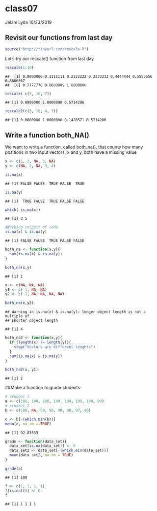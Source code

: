 class07
================
Jelani Lyda
10/23/2019

## Revisit our functions from last day

``` r
source("http://tinyurl.com/rescale-R")
```

Let’s try our rescale() function from last day

``` r
rescale(1:10)
```

    ##  [1] 0.0000000 0.1111111 0.2222222 0.3333333 0.4444444 0.5555556 0.6666667
    ##  [8] 0.7777778 0.8888889 1.0000000

``` r
rescale( c(3, 10, 7))
```

    ## [1] 0.0000000 1.0000000 0.5714286

``` r
rescale2(c(3, 10, 4, 7))
```

    ## [1] 0.0000000 1.0000000 0.1428571 0.5714286

## Write a function both\_NA()

We want to write a function, called both\_na(), that counts how many
positions in two input vectors, x and y, both have a missing value

``` r
x <- c(1, 2, NA, 3, NA)
y <- c(NA, 2, NA, 3, 4)

is.na(x)
```

    ## [1] FALSE FALSE  TRUE FALSE  TRUE

``` r
is.na(y)
```

    ## [1]  TRUE FALSE  TRUE FALSE FALSE

``` r
which( is.na(x))
```

    ## [1] 3 5

``` r
#Working snippit of code
is.na(x) & is.na(y)
```

    ## [1] FALSE FALSE  TRUE FALSE FALSE

``` r
both_na <- function(x,y){
  sum(is.na(x) & is.na(y))
}

both_na(x,y)
```

    ## [1] 1

``` r
x <- c(NA, NA, NA)
y1 <- c( 1, NA, NA)
y2 <- c( 1, NA, NA, NA, NA)

both_na(x,y2)
```

    ## Warning in is.na(x) & is.na(y): longer object length is not a multiple of
    ## shorter object length

    ## [1] 4

``` r
both_na2 <- function(x,y){
  if (length(x) != length(y)){
    stop("Vectors are different lenghts")
  }
  sum(is.na(x) & is.na(y))
}

both_na2(x, y1)
```

    ## [1] 2

\#\#Make a function to grade students

``` r
# student 1
a <- c(100, 100, 100, 100, 100, 100, 100, 90)
# student 2
b <- c(100, NA, 90, 90, 90, 90, 97, 80)

c <- b[-(which.min(b))]
mean(c, na.rm = TRUE)
```

    ## [1] 92.83333

``` r
grade <- function(data_set){
  data_set[is.na(data_set)] <- 0
  data_set2 <- data_set[-(which.min(data_set))]
  mean(data_set2, na.rm = TRUE)
}

grade(a)
```

    ## [1] 100

``` r
f <- c(1, 1, 1, 1)
f[is.na(f)] <- 0
f
```

    ## [1] 1 1 1 1
